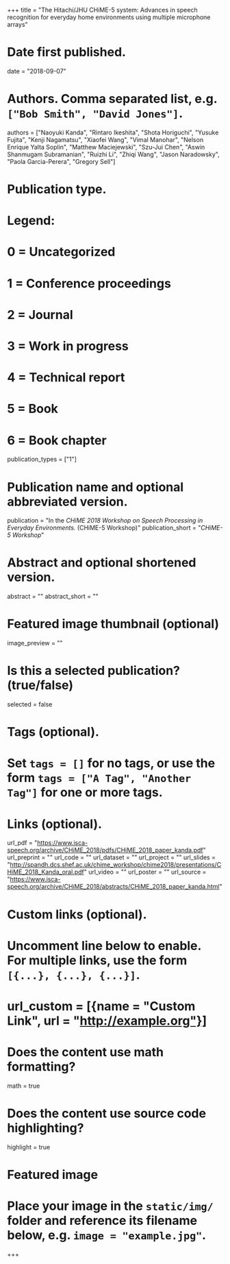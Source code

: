 +++
title = "The Hitachi/JHU CHiME-5 system: Advances in speech recognition for everyday home environments using multiple microphone arrays"

# Date first published.
date = "2018-09-07"

# Authors. Comma separated list, e.g. `["Bob Smith", "David Jones"]`.
authors = ["Naoyuki Kanda", "Rintaro Ikeshita", "Shota Horiguchi", "Yusuke Fujita", "Kenji Nagamatsu", "Xiaofei Wang", "Vimal Manohar", "Nelson Enrique Yalta Soplin", "Matthew Maciejewski", "Szu-Jui Chen", "Aswin Shanmugam Subramanian", "Ruizhi Li", "Zhiqi Wang", "Jason Naradowsky", "Paola Garcia-Perera", "Gregory Sell"]

# Publication type.
# Legend:
# 0 = Uncategorized
# 1 = Conference proceedings
# 2 = Journal
# 3 = Work in progress
# 4 = Technical report
# 5 = Book
# 6 = Book chapter
publication_types = ["1"]

# Publication name and optional abbreviated version.
publication = "In the *CHiME 2018 Workshop on Speech Processing in Everyday Environments.* (CHiME-5 Workshop)"
publication_short = "*CHiME-5 Workshop*"

# Abstract and optional shortened version.
abstract = ""
abstract_short = ""

# Featured image thumbnail (optional)
image_preview = ""

# Is this a selected publication? (true/false)
selected = false

# Tags (optional).
#   Set `tags = []` for no tags, or use the form `tags = ["A Tag", "Another Tag"]` for one or more tags.

# Links (optional).
url_pdf = "https://www.isca-speech.org/archive/CHiME_2018/pdfs/CHiME_2018_paper_kanda.pdf"
url_preprint = ""
url_code = ""
url_dataset = ""
url_project = ""
url_slides = "http://spandh.dcs.shef.ac.uk/chime_workshop/chime2018/presentations/CHiME_2018_Kanda_oral.pdf"
url_video = ""
url_poster = ""
url_source = "https://www.isca-speech.org/archive/CHiME_2018/abstracts/CHiME_2018_paper_kanda.html"

# Custom links (optional).
#   Uncomment line below to enable. For multiple links, use the form `[{...}, {...}, {...}]`.
# url_custom = [{name = "Custom Link", url = "http://example.org"}]

# Does the content use math formatting?
math = true

# Does the content use source code highlighting?
highlight = true

# Featured image
# Place your image in the `static/img/` folder and reference its filename below, e.g. `image = "example.jpg"`.

+++
